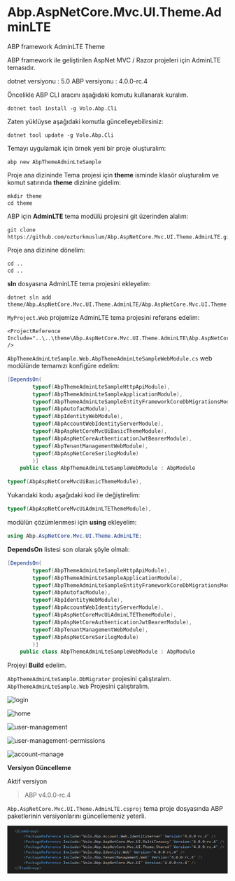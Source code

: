 # Abp.AspNetCore.Mvc.UI.Theme.AdminLTE
ABP framework AdminLTE Theme


ABP framework ile geliştirilen AspNet MVC / Razor projeleri için AdminLTE temasıdır.

dotnet versiyonu : 5.0
ABP versiyonu : 4.0.0-rc.4 

Öncelikle ABP CLI aracını aşağıdaki komutu kullanarak kuralım.

````shell
dotnet tool install -g Volo.Abp.Cli
````

Zaten yüklüyse aşağıdaki komutla güncelleyebilirsiniz:

````shell
dotnet tool update -g Volo.Abp.Cli
````

Temayı uygulamak için örnek yeni bir proje oluşturalım:

````shell
abp new AbpThemeAdminLteSample
````

Proje ana dizininde Tema projesi için **theme** isminde klasör oluşturalım ve komut satırında **theme** dizinine gidelim:

````shell
mkdir theme
cd theme
````

ABP için **AdminLTE** tema modülü projesini git üzerinden alalım:

````shell
git clone https://github.com/ozturkmuslum/Abp.AspNetCore.Mvc.UI.Theme.AdminLTE.git
````

Proje ana dizinine dönelim:

````shell
cd ..
cd ..
````

**sln** dosyasına AdminLTE tema projesini ekleyelim:

````shell
dotnet sln add theme/Abp.AspNetCore.Mvc.UI.Theme.AdminLTE/Abp.AspNetCore.Mvc.UI.Theme.AdminLTE.csproj
````

`MyProject.Web` projemize AdminLTE tema projesini referans edelim:

````shell
<ProjectReference Include="..\..\theme\Abp.AspNetCore.Mvc.UI.Theme.AdminLTE\Abp.AspNetCore.Mvc.UI.Theme.AdminLTE.csproj" />
````

`AbpThemeAdminLteSample.Web.AbpThemeAdminLteSampleWebModule.cs` web modülünde temamızı konfigüre edelim:

````csharp
[DependsOn(
        typeof(AbpThemeAdminLteSampleHttpApiModule),
        typeof(AbpThemeAdminLteSampleApplicationModule),
        typeof(AbpThemeAdminLteSampleEntityFrameworkCoreDbMigrationsModule),
        typeof(AbpAutofacModule),
        typeof(AbpIdentityWebModule),
        typeof(AbpAccountWebIdentityServerModule),
        typeof(AbpAspNetCoreMvcUiBasicThemeModule),
        typeof(AbpAspNetCoreAuthenticationJwtBearerModule),
        typeof(AbpTenantManagementWebModule),
        typeof(AbpAspNetCoreSerilogModule)
        )]
    public class AbpThemeAdminLteSampleWebModule : AbpModule
````


````csharp
typeof(AbpAspNetCoreMvcUiBasicThemeModule),
````

Yukarıdaki kodu aşağıdaki kod ile değiştirelim:

````csharp
typeof(AbpAspNetCoreMvcUiAdminLTEThemeModule),
````

modülün çözümlenmesi için **using** ekleyelim:

````csharp
using Abp.AspNetCore.Mvc.UI.Theme.AdminLTE;
````

**DependsOn** listesi son olarak şöyle olmalı:

````csharp
[DependsOn(
        typeof(AbpThemeAdminLteSampleHttpApiModule),
        typeof(AbpThemeAdminLteSampleApplicationModule),
        typeof(AbpThemeAdminLteSampleEntityFrameworkCoreDbMigrationsModule),
        typeof(AbpAutofacModule),
        typeof(AbpIdentityWebModule),
        typeof(AbpAccountWebIdentityServerModule),
        typeof(AbpAspNetCoreMvcUiAdminLTEThemeModule),
        typeof(AbpAspNetCoreAuthenticationJwtBearerModule),
        typeof(AbpTenantManagementWebModule),
        typeof(AbpAspNetCoreSerilogModule)
        )]
    public class AbpThemeAdminLteSampleWebModule : AbpModule
````


Projeyi **Build** edelim.

`AbpThemeAdminLteSample.DbMigrator` projesini çalıştıralım.
`AbpThemeAdminLteSample.Web` Projesini çalıştıralım.

![login](screenshots/login.png)

![home](screenshots/home.png)

![user-management](screenshots/user-management.png)

![user-management-permissions](screenshots/user-management-permissions.png)

![account-manage](screenshots/account-manage.png)



**Versiyon Güncelleme**

Aktif versiyon

> ABP v4.0.0-rc.4

`Abp.AspNetCore.Mvc.UI.Theme.AdminLTE.csproj` tema proje dosyasında ABP paketlerinin versiyonlarını güncellemeniz yeterli.

![theme-abp-package-references](screenshots/theme-abp-package-references.png)